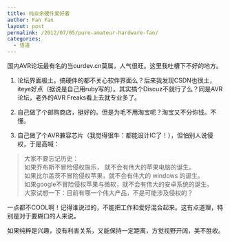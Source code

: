 ```yaml
---
title: 纯业余硬件爱好者
author: Fan Fan
layout: post
permalink: /2012/07/05/pure-amateur-hardware-fan/
categories:
  - 悟道
---
```

国内AVR论坛最有名的当ourdev.cn莫属，人气很旺。这里我吐槽下不好的地方。

1. 论坛界面极土。搞硬件的都不关心软件界面么？后来我发现CSDN也很土，iteye好点（据说是自己用ruby写的）。其实搞个Discuz不就行了么？同是AVR论坛，老外的AVR Freaks看上去就专业多了。

2. 自己做了个邮购商店，挺好的。但是为毛不用淘宝呢？淘宝又不分你钱。不懂。

3. 自己做了个AVR兼容芯片（我觉得很牛：都能设计IC了！），但怕别人说侵权，于是高喊：

> 大家不要忘记历史：  
> 如果乔布斯不冒险侵权施乐， 就不会有伟大的苹果电脑的诞生。  
> 如果比尔盖茨不冒险侵权苹果，就不会有伟大的 windows 的诞生。  
> 如果google不冒险侵权苹果与微软，就不会有伟大的安卓系统的诞生。  
> 大家试想一下：目前有哪一个伟大产品，不是可能涉及侵权的？

一点都不COOL啊！记得谁说过的，不能把工作和爱好混合起来。这有点道理，特别是对于要糊口的人来说。

如果纯粹是兴趣，没有利害关系，又能保持一定距离，方觉视野开阔，美不胜收。
